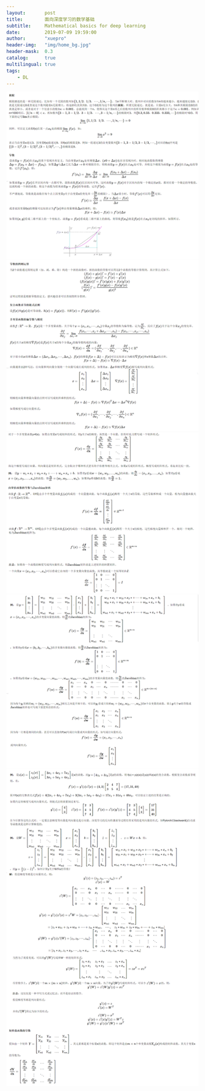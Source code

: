 ```yaml
---
layout:       post
title:        面向深度学习的数学基础
subtitle:     Mathematical basics for deep learning 
date:         2019-07-09 19:59:00
author:       "xuepro"
header-img:   "img/home_bg.jpg"
header-mask:  0.3
catalog:      true
multilingual: true
tags:
    - DL    
---    
```


![](img2/mt1.png)
![](img2/mt2.png)
![](img2/mt3.png)
![](img2/mt4.png)
![](img2/mt5.png)
